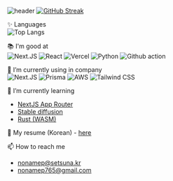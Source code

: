 ![header](https://capsule-render.vercel.app/api?type=waving&color=timeAuto&height=250&section=header&text=NA`ME%20Github&fontSize=45&animation=fadeIn)
[![GitHub Streak](https://streak-stats.demolab.com?user=nonamep765&theme=vue-dark&hide_border=true&date_format=%5BY.%5Dn.j&exclude_days=Sun%2CSat)](https://git.io/streak-stats)

✨ Languages<br>
![Top Langs](https://github-readme-stats.vercel.app/api/top-langs/?username=nonamep765&langs_count=5&layout=donut&theme=vue-dark&hide_border=true&hide=html,css,scss,shell,php,blade,tsql,scss,less,stylus,styl,teX)

📚 I'm good at<br>
![Next.JS](https://img.shields.io/badge/Next.js-000?logo=nextdotjs&logoColor=fff&style=for-the-badge)
![React](https://img.shields.io/badge/React-20232A?style=for-the-badge&logo=react&logoColor=61DAFB)
![Vercel](https://img.shields.io/badge/Vercel-000000?style=for-the-badge&logo=vercel&logoColor=white)
![Python](https://img.shields.io/badge/Python-3776AB?style=for-the-badge&logo=python&logoColor=white)
![Github action](https://img.shields.io/badge/GitHub-100000?style=for-the-badge&logo=github&logoColor=white)

🌱 I’m currently using in company<br>
![Next.JS](https://img.shields.io/badge/Next.js-000?logo=nextdotjs&logoColor=fff&style=for-the-badge)
![Prisma](https://img.shields.io/badge/Prisma-3982CE?style=for-the-badge&logo=Prisma&logoColor=white)
![AWS](https://img.shields.io/badge/Amazon_AWS-232F3E?style=for-the-badge&logo=amazon-aws&logoColor=white)
![Tailwind CSS](https://img.shields.io/badge/Tailwind_CSS-38B2AC?style=for-the-badge&logo=tailwind-css&logoColor=white)

🏫 I’m currently learning<br>
- [NextJS App Router](https://nextjs.org/docs/app)
- [Stable diffusion](https://stability.ai)
- [Rust (WASM)](https://www.rust-lang.org)

📝 My resume (Korean) - [here](https://nonamep.notion.site/89c4e0dbe70942a58beec1cda4deb560?pvs=4)

📫 How to reach me<br>
- nonamep@setsuna.kr
- nonamep765@gmail.com
